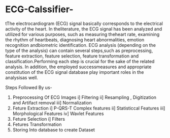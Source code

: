 # ECG-Calssifier-


tThe electrocardiogram (ECG) signal basically corresponds to the electrical activity of the heart.
In theliterature, the ECG signal has been analyzed and utilized for various purposes, such as measuring theheart rate,
examining the rhythm of heartbeats, diagnosing heart abnormalities, emotion recognition andbiometric identification. 
ECG analysis (depending on the type of the analysis) can contain several steps,such as preprocessing, feature extraction, 
feature selection, feature transformation and classification.Performing each step is crucial for the sake of the related analysis.
In addition, the employed successmeasures and appropriate constitution of the ECG signal database play important roles in the 
analysisas well.

Steps Followed By us-

1. Preprocessing Of ECG Images
   i]    Filtering
   ii]   Resampling , Digitization and Artifact removal
   iii]  Normalization
2. Feture Extraction
   i] P-QRS-T Complex features
   ii] Statisticcal Features
   iii] Morphological Features
   iv]  Wavlet Features
3. Feture Selection
   i] Filters
4. Fetures Transformation
5. Storing Into database to create Dataset

   
